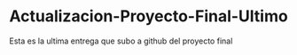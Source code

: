 # Actualizacion-Proyecto-Final-Ultimo
Esta es la ultima entrega que subo a github del proyecto final
